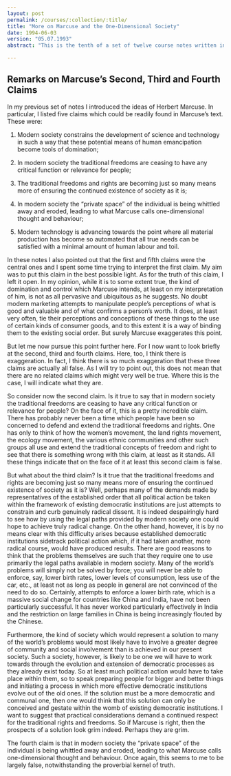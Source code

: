 ```yaml
---
layout: post
permalink: /courses/:collection/:title/
title: "More on Marcuse and the One-Dimensional Society"
date: 1994-06-03
version: "05.07.1993"
abstract: "This is the tenth of a set of twelve course notes written in 1993 and revised across 1994 and 1995 for _Technology and Human Existence_, a half-semester first year option on the philosophy of technology.<br><br/>This set of notes is incomplete and, unlike the other sets, has not been updated since 1993."

---
```


## Remarks on Marcuse’s Second, Third and Fourth Claims

In my previous set of notes I introduced the ideas of Herbert Marcuse. In particular, I listed five claims which could be readily found in Marcuse’s text. These were:

1. Modern society constrains the development of science and technology in such a way that these potential means of human emancipation become tools of domination;

2. In modern society the traditional freedoms are ceasing to have any critical function or relevance for people;

3. The traditional freedoms and rights are becoming just so many means more of ensuring the continued existence of society as it is;

4. In modern society the “private space” of the individual is being whittled away and eroded, leading to what Marcuse calls one-dimensional thought and behaviour;

5. Modern technology is advancing towards the point where all material production has become so automated that all true needs can be satisfied with a minimal amount of human labour and toil.

In these notes I also pointed out that the first and fifth claims were the central ones and I spent some time trying to interpret the first claim. My aim was to put this claim in the best possible light. As for the truth of this claim, I left it open. In my opinion, while it is to some extent true, the kind of domination and control which Marcuse intends, at least on my interpretation of him, is not as all pervasive and ubiquitous as he suggests. No doubt modern marketing attempts to manipulate people’s perceptions of what is good and valuable and of what confirms a person’s worth. It does, at least very often, tie their perceptions and conceptions of these things to the use of certain kinds of consumer goods, and to this extent it is a way of binding them to the existing social order. But surely Marcuse exaggerates this point.

But let me now pursue this point further here. For I now want to look briefly at the second, third and fourth claims. Here, too, I think there is exaggeration. In fact, I think there is so much exaggeration that these three claims are actually all false. As I will try to point out, this does not mean that there are no related claims which might very well be true. Where this is the case, I will indicate what they are.

So consider now the second claim. Is it true to say that in modern society the traditional freedoms are ceasing to have any critical function or relevance for people? On the face of it, this is a pretty incredible claim. There has probably never been a time which people have been so concerned to defend and extend the traditional freedoms and rights. One has only to think of how the women’s movement, the land rights movement, the ecology movement, the various ethnic communities and other such groups all use and extend the traditional concepts of freedom and right to see that there is something wrong with this claim, at least as it stands. All these things indicate that on the face of it at least this second claim is false.

But what about the third claim? Is it true that the traditional freedoms and rights are becoming just so many means more of ensuring the continued existence of society as it is? Well, perhaps many of the demands made by representatives of the established order that all political action be taken within the framework of existing democratic institutions are just attempts to constrain and curb genuinely radical dissent. It is indeed despairingly hard to see how by using the legal paths provided by modern society one could hope to achieve truly radical change. On the other hand, however, it is by no means clear with this difficulty arises because established democratic institutions sidetrack political action which, if it had taken another, more radical course, would have produced results. There are good reasons to think that the problems themselves are such that they require one to use primarily the legal paths available in modern society. Many of the world’s problems will simply not be solved by force; you will never be able to enforce, say, lower birth rates, lower levels of consumption, less use of the car, etc., at least not as long as people in general are not convinced of the need to do so. Certainly, attempts to enforce a lower birth rate, which is a massive social change for countries like China and India, have not been particularly successful. It has never worked particularly effectively in India and the restriction on large families in China is being increasingly flouted by the Chinese. 

Furthermore, the kind of society which would represent a solution to many of the world’s problems would most likely have to involve a greater degree of community and social involvement than is achieved in our present society. Such a society, however, is likely to be one we will have to work towards through the evolution and extension of democratic processes as they already exist today. So at least much political action would have to take place within them, so to speak preparing people for bigger and better things and initiating a process in which more effective democratic institutions evolve out of the old ones. If the solution must be a more democratic and communal one, then one would think that this solution can only be conceived and gestate within the womb of existing democratic institutions. I want to suggest that practical considerations demand a continued respect for the traditional rights and freedoms. So if Marcuse is right, then the prospects of a solution look grim indeed. Perhaps they are grim.

The fourth claim is that in modern society the “private space” of the individual is being whittled away and eroded, leading to what Marcuse calls one-dimensional thought and behaviour. Once again, this seems to me to be largely false, notwithstanding the proverbial kernel of truth.

